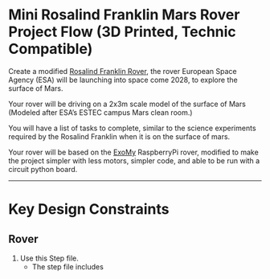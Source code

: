 # Mini Rosalind Franklin Mars Rover Project Flow (3D Printed, Technic Compatible)

Create a modified [Rosalind Franklin Rover](https://exploration.esa.int/web/mars/-/45084-exomars-rover), the rover European Space Agency (ESA) will be launching into space come 2028, to explore the surface of Mars. 

Your rover will be driving on a 2x3m scale model of the surface of Mars (Modeled after ESA’s ESTEC campus Mars clean room.)

You will have a list of tasks to complete, similar to the science experiments required by the Rosalind Franklin when it is on the surface of mars.

Your rover will be based on the [ExoMy](https://github.com/esa-prl/ExoMy/wiki) RaspberryPi rover, modified to make the project simpler with less motors, simpler code, and able to be run with a circuit python board. 

***

# Key Design Constraints

## Rover
1. Use this Step file. 
    - The step file includes 
    
